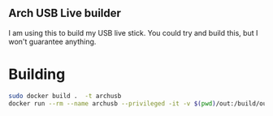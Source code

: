## Arch USB Live builder

I am using this to build my USB live stick. You could try and build this, but I won't guarantee anything.

# Building

```sh
sudo docker build .  -t archusb
docker run --rm --name archusb --privileged -it -v $(pwd)/out:/build/out --network=host archusb
```